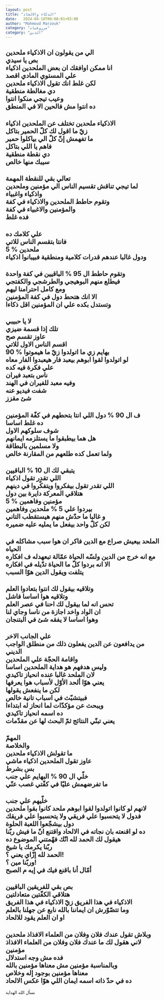 ```yaml
---
layout: post
title: "الذكاء والالحاد"
date:   2024-04-10T00:00:01+03:00
author: "Mahmoud Marzouk"
category: "مرزوقيات"
category: "الدين"
---
```



الي من يقولون ان الاذكياء ملحدين  
بص يا سيدي  
انا ممكن اوافقك ان بعض الملحدين اذكياء  
علي المستوي المادي اقصد  
لكن غلط انك تقول الاذكياء ملحدين  
دي مغالطة منطقية  
وعيب تيجي منكوا انتوا  
ده انتوا مش فالحين الا في المنطق  
---------  
الاذكياء ملحدين تختلف عن الملحدين اذكياء  
زيّ ما اقول لك كلّ الحمير بتاكل  
ما تفهمش إنّ كلّ الي بياكلوا حمير  
فاهم يا اللي بتاكل  
دي نقطة منطقية  
سيبك منها خالص  
---------  
تعالي بقي للنقطة المهمة  
لما تيجي تناقش تقسيم الناس الي مؤمنين وملحدين  
واذكياء واغبياء  
وتقوم حاطط الملحدين والاذكياء في كفة  
والمؤمنين والاغبياء في كفة  
فده غلط  
-----------  
علي كلامك ده  
فانتا بتقسم الناس للاتي  
5 % ملحدين  
ودول غالبا عندهم قدرات كلامية ومنطقية فبيبانوا
اذكياء  
---------  
وتقوم حاطط ال 95 % الباقيين في كفة واحدة  
فيطلع منهم البوهيجي والطرشجي والكفتجي  
ومع كامل احترامنا ليهم  
الا انك هتحط دول في كفة المؤمنين  
وتستدل بكده علي ان المؤمنين اقل ذكاءا  
-----  
لا يا حبيبي  
تلك إذا قسمة ضيزي  
عاوز تقسم صح  
اقسم الناس الاول للاتي  
90 % بهايم زي ما اتولدوا زيّ ما هيموتوا  
لو اتولدوا لقوا ابوهم بيعبد فار هيعبدوا الفار
معاه  
علي فكرة فيه كده  
ناس بتعبد فيران  
وفيه معبد للفيران في الهند  
شفت فيديو عنه  
شئ مقزز  
--------  
ف ال 90 % دول اللي انتا بتحطهم في كفّة المؤمنين  
ده غلط اساسا  
شوف سلوكهم الاول  
هل هما بيطبقوا ما يستلزمه ايمانهم  
ولا مسلمين بالبطاقة  
ولما تعمل كده طلعهم من المقارنة خالص  
----------------  
يتبقي لك ال 10 % الباقيين  
اللي تقدر تقول اذكياء  
اللي تقدر تقول بيفكروا ويتفكّروا في دينهم  
هتلاقي المعركة دايرة بين دول  
5 % مؤمنين وفاهمين  
بيردوا علي 5 % ملحدين وفاهمين  
و غالبا ما حدّش منهم هيستقطب التاني  
لكن كلّ واحد بيفعل ما يمليه عليه ضميره  
-------  
الملحد بيعيش صراع مع الدين فاكر ان هوا سبب مشاكله في
الحياه  
مع انه خرج من الدين ولسّه الحياة عمّالة تبعهدله ف
افكاره  
الا انه بردوا كلّ ما الحياة تدّيله في افكاره  
يتلفت ويقول الدين هوّا السبب  
-------  
وتلاقيه بيقول لك انتوا بتعادوا العلم  
وتلاقيه هوا اساسا فاشل  
تحس انه لما بيقول لك احنا في عصر العلم  
ان الواد واخد اجازة من ناسا وجاي لنا  
وهوا اساسا لا يفقه شئ في البتنجان  
-------  
علي الجانب الاخر  
من يدافعون عن الدين يفعلون ذلك من منطلق الواجب
الديني  
واقامة الحجّة علي الملحدين  
وليس هدفهم هو هداية الملحدين اساسا  
لان الملحد غالبا عنده انحياز تاكيدي  
يعني هوّا ألحد الأوّل لأسباب هوا يعرفها  
لكن ما ينفعش يقولها  
فبيتشبّث في اسباب تانية خالص  
ويبحث عن مؤكدّات لما انحاز له ابتداءا  
ده اسمه انحياز تاكيدي  
يعني تبنّي النتائج ثمّ البحث لها عن مقدّمات  
-----  
المهمّ  
والخلاصة  
ما تقولش الاذكياء ملحدين  
عاوز تقول الملحدين اذكياء ماشي  
بس بشرط  
خلّي ال 90 % البهايم علي جنب  
ما تفرضهمش عليّا في كفّتي غصب عنّي  
----------  
خلّيهم علي جنب  
لانهم لو كانوا اتولدوا لقوا ابوهم ملحد كانوا بقوا
ملحدين  
فدول لا يتحسبوا علي فريقي ولا يتحسبوا علي فريقك  
دول بيشجّعوا اللعبة الحلوة  
ده لو اقنعته بان نجاته في الالحاد واقتنع انّ ما فيش
ربّنا  
هيقول لك الحمد لله انّك فهّمتني الموضوع ده  
ربّنا يكرمك يا شيخ  
الحمد لله إزّاي يعني ؟!  
وربّنا مين ؟!  
أمّال أنا باقنع فيك في إيه م الصبح  
------------  
بص بقي للفريقين الباقيين  
هتلاقي الكفّتين متعادلتين  
الاذكياء في هذا الفريق زيّ الاذكياء في هذا
الفريق  
وما تتصّوّرش ان ايماننا بالله نابع عن جهلنا
بالعلم  
او ان العلم يقود للالحاد  
---------  
وبلاش تقول عندك فلان وفلان من العلماء الافذاذ
ملحدين  
لاني هقول لك ما عندك فلان وفلان من العلماء الافذاذ
مؤمنين  
فده مش وجه استدلال  
وبالمناسبة مؤمنين مش معناها مؤمنين بالله  
معناها مؤمنين بوجود إله وخلاص  
ده في حدّ ذاته اسمه ايمان اللي هوّا عكس الالحاد  
---------  
نسأل الله الهداية
